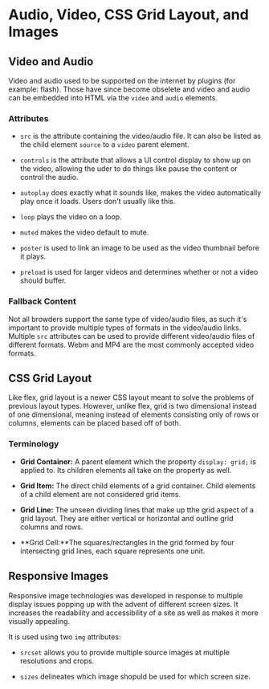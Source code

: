 # Audio, Video, CSS Grid Layout, and Images

## Video and Audio

Video and audio used to be supported on the internet by plugins (for example: flash). Those have since become obselete and video and audio can be embedded into HTML via the `video` and `audio` elements.

### Attributes

+ `src` is the attribute containing the video/audio file. It can also be listed as the child element `source` to a `video` parent element.

+ `controls` is the attribute that allows a UI control display to show up on the video, allowing the uder to do things like pause the content or control the audio.

+ `autoplay` does exactly what it sounds like, makes the video automatically play once it loads. Users don't usually like this.

+ `loop` plays the video on a loop.

+ `muted` makes the video default to mute.

+ `poster` is used to link an image to be used as the video thumbnail before it plays.

+ `preload` is used for larger videos and determines whether or not a video should buffer.

### Fallback Content

Not all browders support the same type of video/audio files, as such it's important to provide multiple types of formats in the video/audio links. Multiple `src` attributes can be used to provide different video/audio files of different formats. Webm and MP4 are the most commonly accepted video formats.

## CSS Grid Layout

Like flex, grid layout is a newer CSS layout meant to solve the problems of previous layout types. However, unlike flex, grid is two dimensional instead of one dimensional, meaning instead of elements consisting only of rows or columns, elements can be placed based off of both.

### Terminology

+ **Grid Container:** A parent element which the property `display: grid;` is applied to. Its children elements all take on the property as well.

+ **Grid Item:** The direct child elements of a grid container. Child elements of a child element are not considered grid items.

+ **Grid Line:** The unseen dividing lines that make up tthe grid aspect of a grid layout. They are either vertical or horizontal and outline grid columns and rows.

+ **Grid Cell:**The squares/rectangles in the grid formed by four intersecting grid lines, each square represents one unit.

## Responsive Images

Responsive image technologies was developed in response to multiple display issues popping up with the advent of different screen sizes. It increases the readability and accessibility of a site as well as makes it more visually appealing.

It is used using two `img` attributes:

+ `srcset` allows you to provide multiple source images at multiple resolutions and crops.

+ `sizes` delineates which image shopuld be used for which screen size.
